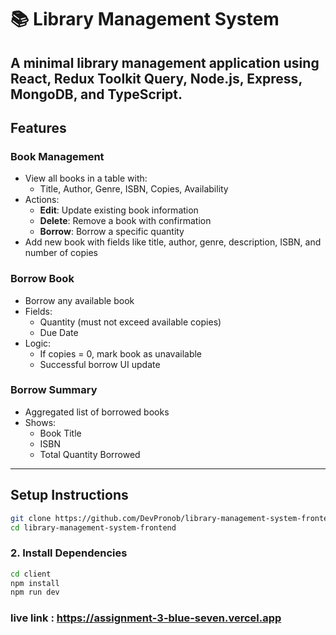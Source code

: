 # 📚 Library Management System

A minimal library management  application  using **React**, **Redux Toolkit Query**, **Node.js**, **Express**, **MongoDB**, and **TypeScript**.
---

##  Features

###  Book Management
- View all books in a table with:
  - Title, Author, Genre, ISBN, Copies, Availability
- Actions:
  - **Edit**: Update existing book information
  - **Delete**: Remove a book with confirmation
  - **Borrow**: Borrow a specific quantity
- Add new book with fields like title, author, genre, description, ISBN, and number of copies

###  Borrow Book
- Borrow any available book
- Fields:
  - Quantity (must not exceed available copies)
  - Due Date
- Logic:
  - If copies = 0, mark book as unavailable
  - Successful borrow  UI update

###  Borrow Summary
- Aggregated list of borrowed books
- Shows:
  - Book Title
  - ISBN
  - Total Quantity Borrowed

---


##  Setup Instructions


```bash
git clone https://github.com/DevPronob/library-management-system-frontend.git
cd library-management-system-frontend
```

### 2. Install Dependencies

```bash
cd client
npm install
npm run dev
```

### live link : https://assignment-3-blue-seven.vercel.app
